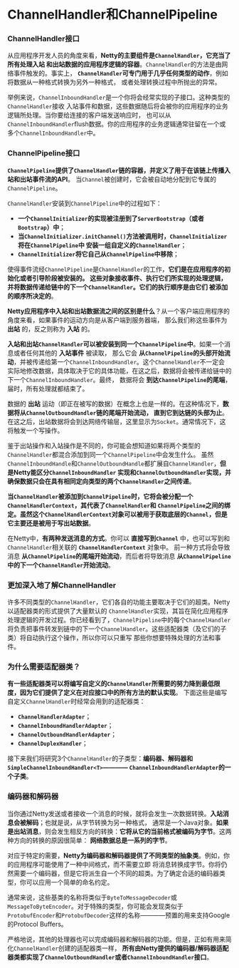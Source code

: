 ChannelHandler和ChannelPipeline
=================================================================
### ChannelHandler接口
从应用程序开发人员的角度来看，**Netty的主要组件是`ChannelHandler`，它充当了所有处理入站
和出站数据的应用程序逻辑的容器**。`ChannelHandler`的方法是由网络事件触发的。事实上，
**`ChannelHandler`可专门用于几乎任何类型的动作**，例如将数据从一种格式转换为另外一种格式，
或者处理转换过程中所抛出的异常。

举例来说，`ChannelInboundHandler`是一个你将会经常实现的子接口。这种类型的`ChannelHandler`接收
入站事件和数据，这些数据随后将会被你的应用程序的业务逻辑所处理。当你要给连接的客户端发送响应时，
也可以从`ChannelInboundHandler`flush数据。你的应用程序的业务逻辑通常驻留在一个或多个`ChannelInboundHandler`中。

### ChannelPipeline接口
**`ChannelPipeline`提供了`ChannelHandler`链的容器，并定义了用于在该链上传播入站和出站事件流的API**。
当`Channel`被创建时，它会被自动地分配到它专属的`ChannelPipeline`。

`ChannelHandler`安装到`ChannelPipeline`中的过程如下：
+ **一个`ChannelInitializer`的实现被注册到了`ServerBootstrap`（或者`Bootstrap`）中**；
+ **当`ChannelInitializer.initChannel()`方法被调用时，`ChannelInitializer`将在`ChannelPipeline`中
安装一组自定义的`ChannelHandler`**；
+ **`ChannelInitializer`将它自己从`ChannelPipeline`中移除**；

使得事件流经`ChannelPipeline`是`ChannelHandler`的工作，**它们是在应用程序的初始化或者引导阶段被安装的。
这些对象接收事件、执行它们所实现的处理逻辑，并将数据传递给链中的下一个`ChannelHandler`。它们的执行顺序是由它们
被添加的顺序所决定的**。

**Netty应用程序中入站和出站数据流之间的区别是什么**？从一个客户端应用程序的角度来看，如果事件的运动方向是从客户端到服务器端，
那么我们称这些事件为 **出站** 的，反之则称为 **入站** 的。

**入站和出站`ChannelHandler`可以被安装到同一个`ChannelPipeline`中**。如果一个消息或者任何其他的 **入站事件** 被读取，
那么它会 **从`ChannelPipeline`的头部开始流动**，并被传递给第一个`ChannelInboundHandler`。这个`ChannelHandler`不一定会
实际地修改数据，具体取决于它的具体功能，在这之后，数据将会被传递给链中的下一个`ChannelInboundHandler`。最终，
数据将会 **到达`ChannelPipeline`的尾端**，届时，所有处理就都结束了。

数据的 **出站** 运动（即正在被写的数据）在概念上也是一样的。在这种情况下，**数据将从`ChannelOutboundHandler`链的尾端开始流动，
直到它到达链的头部为止**。在这之后，出站数据将会到达网络传输层，这里显示为`Socket`。通常情况下，这将触发一个写操作。 

鉴于出站操作和入站操作是不同的，你可能会想知道如果将两个类型的`ChannelHandler`都混合添加到同一个`ChannelPipeline`中会发生什么。
虽然`ChannelInboundHandle`和`ChannelOutboundHandle`都扩展自`ChannelHandler`，**但是Netty能区分`ChannelInboundHandler`
实现和`ChannelOutboundHandler`实现，并确保数据只会在具有相同定向类型的两个`ChannelHandler`之间传递**。

**当`ChannelHandler`被添加到`ChannelPipeline`时，它将会被分配一个`ChannelHandlerContext`，其代表了`ChannelHandler`和
`ChannelPipeline`之间的绑定。虽然这个`ChannelHandlerContext`对象可以被用于获取底层的`Channel`，但是它主要还是被用于写出站数据**。

在Netty中，**有两种发送消息的方式**。你可以 **直接写到`Channel`** 中，也可以写到和`ChannelHandler`相关联的 **`ChannelHandlerContext`** 对象中。
前一种方式将会导致消息 **从`ChannelPipeline`的尾端开始流动**，而后者将导致消息 **从`ChannelPipeline`中的下一个`ChannelHandler`开始流动**。

### 更加深入地了解ChannelHandler
许多不同类型的`ChannelHandler`，它们各自的功能主要取决于它们的超类。Netty以适配器类的形式提供了大量默认的
`ChannelHandler`实现，其旨在简化应用程序处理逻辑的开发过程。你已经看到了，`ChannelPipeline`中的每个`ChannelHandler`
将负责把事件转发到链中的下一个`ChannelHandler`。这些适配器类（及它们的子类）将自动执行这个操作，所以你可以只重写
那些你想要特殊处理的方法和事件。

### 为什么需要适配器类？
**有一些适配器类可以将编写自定义的`ChannelHandler`所需要的努力降到最低限度，因为它们提供了定义在对应接口中的所有方法的默认实现**。
下面这些是编写自定义`ChannelHandler`时经常会用到的适配器类：
+  **`ChannelHandlerAdapter`**；
+  **`ChannelInboundHandlerAdapter`**；
+  **`ChannelOutboundHandlerAdapter`**；
+  **`ChannelDuplexHandler`**；

接下来我们将研究3个`ChannelHandler`的子类型：**编码器、解码器和`SimpleChannelInboundHandler<T>`————
`ChannelInboundHandlerAdapter`的一个子类**。

### 编码器和解码器
当你通过Netty发送或者接收一个消息的时候，就将会发生一次数据转换。**入站消息会被解码**；也就是说，从字节转换为另一种格式，
通常是一个Java对象。**如果是出站消息**，则会发生相反方向的转换：**它将从它的当前格式被编码为字节**。这两种方向的转换的原因很简单：
**网络数据总是一系列的字节**。

对应于特定的需要，**Netty为编码器和解码器提供了不同类型的抽象类**。例如，你的应用程序可能使用了一种中间格式，而不需要立即
将消息转换成字节。你将仍然需要一个编码器，但是它将派生自一个不同的超类。为了确定合适的编码器类型，你可以应用一个简单的命名约定。

通常来说，这些基类的名称将类似于`ByteToMessageDecoder`或`MessageToByteEncoder`。对于特殊的类型，你可能会发现类似于
`ProtobufEncoder`和`ProtobufDecoder`这样的名称————预置的用来支持Google的Protocol Buffers。

严格地说，其他的处理器也可以完成编码器和解码器的功能。但是，正如有用来简化`ChannelHandler`创建的适配器类一样，
**所有由Netty提供的编码器/解码器适配器类都实现了`ChannelOutboundHandler`或者`ChannelInboundHandler`接口**。






